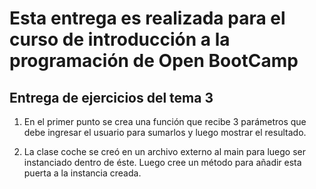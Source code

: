 # Esta entrega es realizada para el curso de introducción a la programación de Open BootCamp
## Entrega de ejercicios del tema 3

1. En el primer punto se crea una función que recibe 3 parámetros que debe ingresar el usuario
	para sumarlos y luego mostrar el resultado.

2. La clase coche se creó en un archivo externo al main para luego ser instanciado
	dentro de éste.
	Luego cree un método para añadir esta puerta a la instancia creada.
